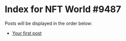# Index for NFT World #9487
Posts will be displayed in the order below:

- [Your first post](./001-first.md)

